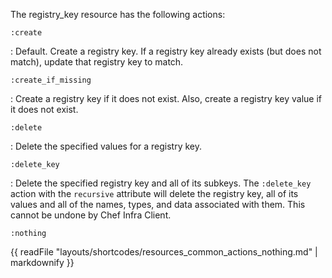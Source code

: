 The registry_key resource has the following actions:

`:create`

:   Default. Create a registry key. If a registry key already exists
    (but does not match), update that registry key to match.

`:create_if_missing`

:   Create a registry key if it does not exist. Also, create a registry
    key value if it does not exist.

`:delete`

:   Delete the specified values for a registry key.

`:delete_key`

:   Delete the specified registry key and all of its subkeys. The
    `:delete_key` action with the `recursive` attribute will delete the
    registry key, all of its values and all of the names, types, and
    data associated with them. This cannot be undone by Chef Infra
    Client.

`:nothing`

{{ readFile "layouts/shortcodes/resources_common_actions_nothing.md" | markdownify }}